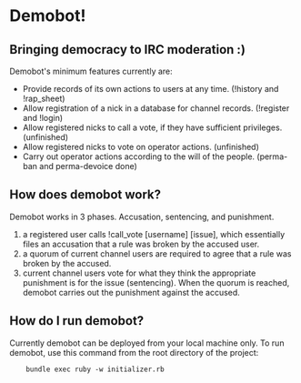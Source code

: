 # Demobot!
## Bringing democracy to IRC moderation :)

Demobot's minimum features currently are:

* Provide records of its own actions to users at any time. (!history and !rap_sheet)
* Allow registration of a nick in a database for channel records. (!register and !login)
* Allow registered nicks to call a vote, if they have sufficient privileges. (unfinished)
* Allow registered nicks to vote on operator actions. (unfinished)
* Carry out operator actions according to the will of the people. (perma-ban and perma-devoice done)

## How does demobot work?
Demobot works in 3 phases. Accusation, sentencing, and punishment.

1. a registered user calls !call_vote [username] [issue], which essentially files an accusation that a rule was broken by the accused user.
2. a quorum of current channel users are required to agree that a rule was broken by the accused.
3. current channel users vote for what they think the appropriate punishment is for the issue (sentencing). When the quorum is reached, demobot carries out the punishment against the accused. 

## How do I run demobot?
Currently demobot can be deployed from your local machine only. To run demobot, use this command from the root directory of the project:

		bundle exec ruby -w initializer.rb
